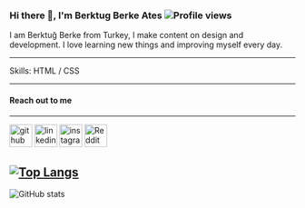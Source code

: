 ### Hi there 👋, I'm Berktug Berke Ates  ![Profile views](https://gpvc.arturio.dev/berktugates)  

I am Berktuğ Berke from Turkey, I make content on design and development. I love learning new things and improving myself every day.

----------------------------------------

Skills:  HTML / CSS

----------------------------------------
#### Reach out to me 
----------------------------------------
[<img src='https://cdn.jsdelivr.net/npm/simple-icons@3.0.1/icons/github.svg' alt='github' height='40'>](https://github.com/berktugates)  [<img src='https://cdn.jsdelivr.net/npm/simple-icons@3.0.1/icons/linkedin.svg' alt='linkedin' height='40'>](https://www.linkedin.com/in/berktugates/)  [<img src='https://cdn.jsdelivr.net/npm/simple-icons@3.0.1/icons/instagram.svg' alt='instagram' height='40'>](https://www.instagram.com/berktugates/)  [<img src='https://cdn.jsdelivr.net/npm/simple-icons@3.0.1/icons/reddit.svg' alt='Reddit' height='40'>](https://www.reddit.com/user/berktugates)  

[![Top Langs](https://github-readme-stats.vercel.app/api/top-langs/?username=berktugates)](https://github.com/anuraghazra/github-readme-stats)
----------------------------------------
![GitHub stats](https://github-readme-stats.vercel.app/api?username=berktugates&show_icons=true)  

